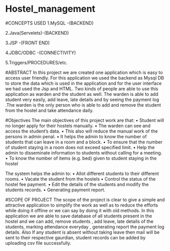 # Hostel_management

#CONCEPTS USED
1.MySQL -(BACKEND)

2.Java(Servelets)-(BACKEND)

3.JSP -(FRONT END)

4.JDBC/ODBC -(CONNECTIVITY)

5.Triggers/PROCEDURES/etc.

#ABSTRACT
In this project we are created one application which is easy to access user friendly. For this application we used the backend as Mysql  DB to store the data which is used in the application and for the user interface we had used the Jsp and HTML. Two kinds of people are able to use this application as warden and the student as well. The warden is able to  add  student very easily, add leave, late details and by seeing the payment log .The warden is the only person who is able to add and remove the student from the hostel and take attendance daily.

#Objectives
The main objectives of this project work are that:
    • Student will no longer apply for their hostels manually.
    • The warden can see and access the student’s data.
    • This also will reduce the manual work of the persons in admin penal.
    • It helps the admin to know the number of students that can leave in a room and a block.
    • To ensure that the number of student staying in a room does not exceed specified limit.
    • Help the admin to disseminate information to students without calling for a meeting.
    • To know the number of items (e.g. bed) given to student staying in the hostel

The system helps the admin to:
    • Allot different students to their different rooms.
    • Vacate the student from the hostels
    • Control the status of the hostel fee payment.
    • Edit the details of the students and modify the students records.
    • Generating payment report.

#SCOPE OF PROJECT
The scope of the project is clear to give a simple and attractive application to simplify the work as well as to reduce the efforts while doing it offline or we can say by doing it with old methods.
In this application we are able to save database of all students present in the hostel and we can add, remove students , add leave, late details of the students, marking attendance everyday , generating report the payment log details. Also If any student is absent without taking leave then mail will be sent to their respective gaurdian, student records can be added by uploading csv file successfully.
